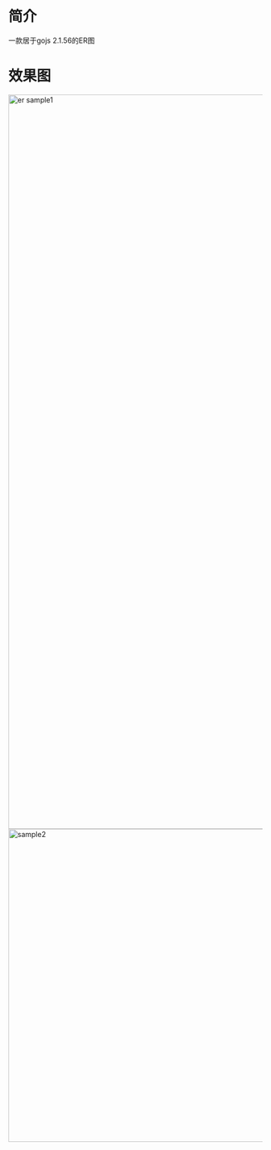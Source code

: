 # 简介
一款居于gojs 2.1.56的ER图

# 效果图
<img width="1457" alt="er sample1" src="https://github.com/user-attachments/assets/92c55325-3393-477c-837a-dafcb2a8cd30">


<img width="621" alt="sample2" src="https://github.com/user-attachments/assets/c6376e85-eb7f-4084-82ba-7f98bc458754">
